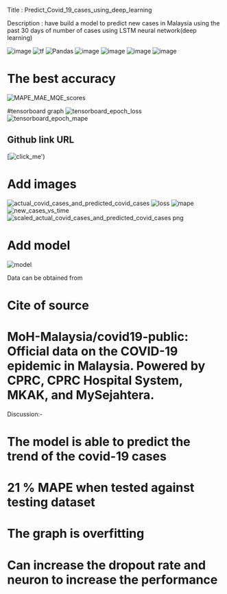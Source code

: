 Title : Predict_Covid_19_cases_using_deep_learning

Description : have build a model to predict new cases  in Malaysia using the past 30 days of number of cases using LSTM  neural network(deep learning)

<a><img alt = 'image' src="https://img.shields.io/badge/Spyder%20Ide-FF0000?style=for-the-badge&logo=spyder%20ide&logoColor=white"></a>
<a><img alt='tf' src="https://img.shields.io/badge/TensorFlow-FF6F00?style=for-the-badge&logo=tensorflow&logoColor=white"></a>
![Pandas](https://img.shields.io/badge/pandas-%23150458.svg?style=for-the-badge&logo=pandas&logoColor=white)
<a><img alt = 'image' src="https://img.shields.io/badge/Keras-D00000?style=for-the-badge&logo=Keras&logoColor=white"></a>
<a><img alt = 'image' src="https://img.shields.io/badge/Numpy-777BB4?style=for-the-badge&logo=numpy&logoColor=white"></a>
<a><img alt = 'image' src="https://img.shields.io/badge/Python-FFD43B?style=for-the-badge&logo=python&logoColor=blue"></a>
<a><img alt = 'image' src="https://img.shields.io/badge/scikit_learn-F7931E?style=for-the-badge&logo=scikit-learn&logoColor=white"></a>

# The best accuracy
![MAPE_MAE_MQE_scores](https://user-images.githubusercontent.com/107612407/175526261-eb49fc2b-fb69-454a-be0a-78de29696866.JPG)

#tensorboard graph
![tensorboard_epoch_loss](https://user-images.githubusercontent.com/107612407/175525897-c5863bdf-a7b5-4517-9ba9-8e1a2fb4c917.JPG)
![tensorboard_epoch_mape](https://user-images.githubusercontent.com/107612407/175525913-32d18c57-ca8b-4485-b5e0-9f0672e51e33.JPG)

## Github link URL
[![click_me]('[https://github.com/lingeswaran-ramachandran/Predict_Covid_19_cases_using_deep_learning.git)')

# Add images
![actual_covid_cases_and_predicted_covid_cases](https://user-images.githubusercontent.com/107612407/175526142-f3b18d02-c6bd-4332-971e-e9db0b78ee0c.png)
![loss](https://user-images.githubusercontent.com/107612407/175526148-99d19070-7cf7-4b6c-b37d-e12deaee9a9f.png)
![mape](https://user-images.githubusercontent.com/107612407/175526159-25157876-5b42-4ea1-936f-4a742b84f84a.png)
![new_cases_vs_time](https://user-images.githubusercontent.com/107612407/175526169-0e2cd628-56bb-43a3-a00c-277e32ab8308.png)
![scaled_actual_covid_cases_and_predicted_covid_cases png](https://user-images.githubusercontent.com/107612407/175526193-7e149331-fe8f-40fd-9bd0-61ab7ab7f641.png)

# Add model
![model](https://user-images.githubusercontent.com/107612407/175525982-5d5c74bf-dbc6-43c5-8eab-f7d15b0f182e.png)

Data can be obtained from
# Cite of source
# MoH-Malaysia/covid19-public: Official data on the COVID-19 epidemic in Malaysia. Powered by CPRC, CPRC Hospital System, MKAK, and MySejahtera.

Discussion:-
# The model is able to predict the trend of the covid-19 cases
# 21 % MAPE when tested against testing dataset
# The graph is overfitting 
# Can increase the dropout rate and neuron to increase the performance
